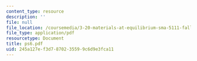 ```yaml
---
content_type: resource
description: ''
file: null
file_location: /coursemedia/3-20-materials-at-equilibrium-sma-5111-fall-2003/245a127ef3d7870235599c6d9e3fca11_ps6.pdf
file_type: application/pdf
resourcetype: Document
title: ps6.pdf
uid: 245a127e-f3d7-8702-3559-9c6d9e3fca11
---
```

